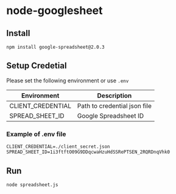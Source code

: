 # node-googlesheet

## Install
```
npm install google-spreadsheet@2.0.3
```

## Setup Credetial

Please set the following environment or use `.env`

Environment | Description |
-| - |
CLIENT_CREDENTIAL | Path to credential json file
SPREAD_SHEET_ID | Google Spreadsheet ID

### Example of .env file

```
CLIENT_CREDENTIAL=./client_secret.json
SPREAD_SHEET_ID=1i3ftftO09G9DDqcwaHzuHdSSRePTSEN_2RQRDnqVhk0
```

## Run
```
node spreadsheet.js
```
